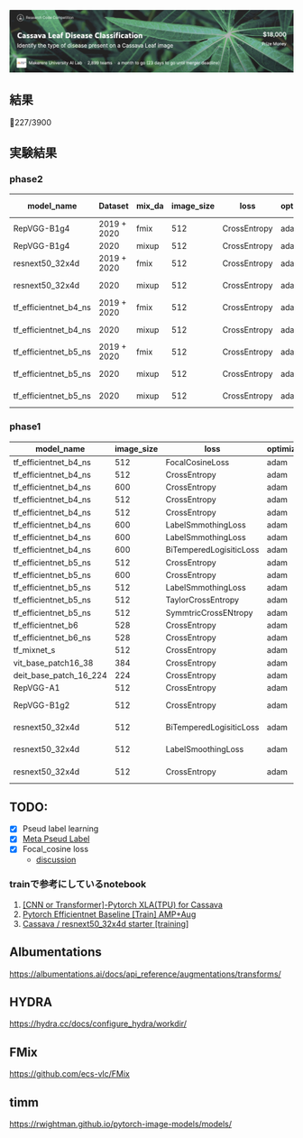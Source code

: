 <a href="https://www.kaggle.com/c/cassava-leaf-disease-classification"><img src=https://github.com/TakeruEndo/kaggle_Cassava/blob/main/imgs/img.png></a>

## 結果
🥉227/3900

## 実験結果
### phase2
| model_name            | Dataset | mix_da | image_size | loss                 | optimizer | schduler | data_aug | best_score_loss | best_score | fold0 score |
| --------------------- | ---------- | -------------------- | --------- | -------- | -------- | --------------- | ---------- | ---- |---------- | -------------------- |
| RepVGG-B1g4   | 2019 + 2020 | fmix | 512       | CrossEntropy         | adam      | ConsAnne | 1        | 0.3563    |0.890660  (13epoch)     |   0.890 |
| RepVGG-B1g4 | 2020        |  mixup | 512       | CrossEntropy         | adam      | ConsAnne | 1        | 0.3519          | 0.8887    |  ---- |
| resnext50_32x4d | 2019 + 2020 | fmix | 512    | CrossEntropy | adam | ConsAnne | 1        |  0.3823    |0.88743356 (13epoch)   | 0.891 |
| resnext50_32x4d | 2020 | mixup | 512    | CrossEntropy | adam | ConsAnne | 1        |  0.3547    |0.88995 (20epoch)   | ---- |
| tf_efficientnet_b4_ns | 2019 + 2020 | fmix | 512        | CrossEntropy | adam | ConsAnne | 1        |   0.3377    |0.888572513287 (6epoch)   | ---- |
| tf_efficientnet_b4_ns | 2020 | mixup | 512        | CrossEntropy | adamp | ConsAnne | 1        |   0.3346    | 0.89205607 (9epoch)   | ---- |
| tf_efficientnet_b5_ns | 2019 + 2020 | fmix | 512        | CrossEntropy | adam | ConsAnne | 1        |   0.3423    |0.890280941 (8epoch)   | 0.8999 |
| tf_efficientnet_b5_ns | 2020 | mixup | 512        | CrossEntropy | adamp | ConsAnne | 1        |  0.3318   |0.8936915 (6epoch)   | ---  |
| tf_efficientnet_b5_ns | 2020 | mixup | 512        | CrossEntropy | adamp | ConsAnne | 1        |   0.3318    |0.89252 (5epoch)   | ---- |

### phase1

| model_name            | image_size | loss                 | optimizer | schduler | data_aug | best_score_loss | best_score |
| --------------------- | ---------- | -------------------- | --------- | -------- | -------- | --------------- | ---------- |
| tf_efficientnet_b4_ns | 512        | FocalCosineLoss      | adam      | ConsAnne | 1        | 0.1355          | 0.89276    |
| tf_efficientnet_b4_ns | 512        | CrossEntropy         | adam      | ConsAnne | 1        | 0.3251          | 0.89462    |
| tf_efficientnet_b4_ns | 600        | CrossEntropy         | adam      | ConsAnne | 1        | 0.3103          | 0.89626    |
| tf_efficientnet_b4_ns | 512        | CrossEntropy         | adam      | ConsAnne | 1        | 0.3251          | 0.89462    |
| tf_efficientnet_b4_ns | 512        | CrossEntropy         | adam      | ConsAnne | 2        | 0.3178          | 0.89393    |
| tf_efficientnet_b4_ns | 600        | LabelSmmothingLoss   | adam      | ConsAnne | 1        | 0.3100          | 0.89860    |
| tf_efficientnet_b4_ns | 600        | LabelSmmothingLoss   | adam      | CosineAnnealingLR | 1        | 0.3085          | 0.89579    |
| tf_efficientnet_b4_ns | 600        | BiTemperedLogisiticLoss   | adam      | ConsAnne | 1        | 0.0954         | 0.89533    |
| tf_efficientnet_b5_ns | 512        | CrossEntropy         | adam      | ConsAnne | 1        | 0.3103          | 0.89700    |
| tf_efficientnet_b5_ns | 600        | CrossEntropy         | adam      | ConsAnne | 1        | 0.3103          | 0.89603    |
| tf_efficientnet_b5_ns | 512        | LabelSmmothingLoss   | adam      | ConsAnne | 1        | 0.3370          | 0.89860    |
| tf_efficientnet_b5_ns | 512        | TaylorCrossEntropy   | adam      | ConsAnne | 1        | 0.3095          | 0.89766    |
| tf_efficientnet_b5_ns | 512        | SymmtricCrossENtropy | adam      | ConsAnne | 1        | 0.3574          | 0.89580    |
| tf_efficientnet_b6    | 528        | CrossEntropy         | adam      | ConsAnne | 1        | 0.3407          | 0.89042    |
| tf_efficientnet_b6_ns | 528        | CrossEntropy         | adam      | ConsAnne | 1        | 0.3294          | 0.88902    |
| tf_mixnet_s           | 512        | CrossEntropy         | adam      | ConsAnne | 1        | 0.3383          | 0.88505    |
| vit_base_patch16_38   | 384        | CrossEntropy         | adam      | ConsAnne | 1        | 0.7168          | 0.73808    |
| deit_base_patch_16_224   | 224      | CrossEntropy         | adam      | ConsAnne | 1        | 0.9590          | 0.6596    |
| RepVGG-A1   | 512       | CrossEntropy         | adam      | ConsAnne | 1        |  0.3608    | 0.88879          |
| RepVGG-B1g2   | 512       | CrossEntropy         | adam      | ConsAnne | 1        | 0.3555    |0.89533  (30epoch)     | 
| resnext50_32x4d | 512 | BiTemperedLogisiticLoss | adam | ConsAnne | 1        |  0.1045    |0.88879 (10epoch)   |
| resnext50_32x4d | 512 | LabelSmoothingLoss | adam | ConsAnne | 1        | 0.3539    |0.88949 (10epoch)   | 
| resnext50_32x4d | 512 | CrossEntropy | adam | ConsAnne | 1        | 0.3579   |0.888318 (9epoch)   | 



## TODO:
- [x] Pseud label learning
- [x] [Meta Pseud Label](https://github.com/TakeruEndo/paper-survey/issues/65)
- [x] Focal_cosine loss
  - [discussion](https://www.kaggle.com/c/cassava-leaf-disease-classification/discussion/203271)


### trainで参考にしているnotebook
1. [[CNN or Transformer]-Pytorch XLA(TPU) for Cassava](https://www.kaggle.com/piantic/cnn-or-transformer-pytorch-xla-tpu-for-cassava)
2. [Pytorch Efficientnet Baseline [Train] AMP+Aug](https://www.kaggle.com/khyeh0719/pytorch-efficientnet-baseline-train-amp-aug)
3. [Cassava / resnext50_32x4d starter [training]](https://www.kaggle.com/yasufuminakama/cassava-resnext50-32x4d-starter-training)

## Albumentations
https://albumentations.ai/docs/api_reference/augmentations/transforms/

## HYDRA
https://hydra.cc/docs/configure_hydra/workdir/

## FMix
https://github.com/ecs-vlc/FMix

## timm
https://rwightman.github.io/pytorch-image-models/models/

